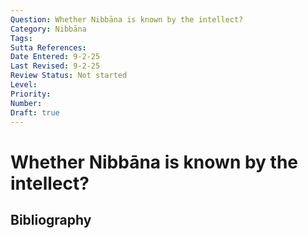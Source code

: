 ```yaml
---
Question: Whether Nibbāna is known by the intellect?
Category: Nibbāna
Tags: 
Sutta References: 
Date Entered: 9-2-25
Last Revised: 9-2-25
Review Status: Not started
Level: 
Priority: 
Number: 
Draft: true
---
```


# Whether Nibbāna is known by the intellect?

## Bibliography

<!-- 

Notes:



 -->